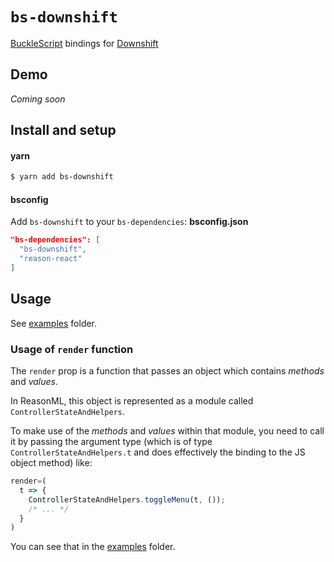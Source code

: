 # `bs-downshift`

[BuckleScript](https://github.com/bucklescript/bucklescript) bindings for [Downshift](https://github.com/paypal/downshift)

## Demo

_Coming soon_

## Install and setup

#### yarn

```bash
$ yarn add bs-downshift
```

#### bsconfig

Add `bs-downshift` to your `bs-dependencies`: **bsconfig.json**

```json
"bs-dependencies": [
  "bs-downshift",
  "reason-react"
]
```

## Usage

See [examples](#examples) folder.

### Usage of `render` function

The `render` prop is a function that passes an object which contains _methods_ and _values_.

In ReasonML, this object is represented as a module called `ControllerStateAndHelpers`.

To make use of the _methods_ and _values_ within that module, you need to call it by passing the argument type (which is of type `ControllerStateAndHelpers.t` and does effectively the binding to the JS object method) like:

```js
render=(
  t => {
    ControllerStateAndHelpers.toggleMenu(t, ());
    /* ... */
  }
)
```

You can see that in the [examples](#examples) folder.

